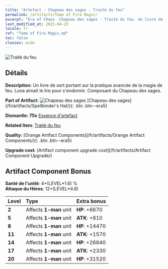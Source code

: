 ```yaml
---
title: "Artefact - Chapeau des sages - Traité du feu"
permalink: /artifacts/Tome of Fire Magic/
excerpt: "Era of Chaos  Chapeau des sages - Traité du feu. Un livre de sort portant sur la pratique avancée de la magie de feu. Luna aimait le lire pour s'endormir. Composant du Chapeau des sages."
last_modified_at: 2021-04-23
locale: fr
ref: "Tome of Fire Magic.md"
toc: false
classes: wide
---
```


 ![Traité du feu](/images/t/artifact_40461.png)



## Détails

 **Description:** Un livre de sort portant sur la pratique avancée de la magie de feu. Luna aimait le lire pour s'endormir. Composant du Chapeau des sages.

 **Part of Artifact:** ![Chapeau des sages](/images/t/icon_artifact_46.png) [Chapeau des sages](/fr/artifacts/Spellbinder's Hat/){: .btn .btn--era5}

 **Dismantle: 75x** [Essence d'artefact](/ItemsFR/con_905/)

 **Related Item**: [Traité du feu](/ItemsFR/art_178/)

 **Quality:** [Orange Artifact Components](/fr/artifacts/Orange Artifact Components/){: .btn .btn--era5}

 **Upgrade cost:** [Artifact component upgrade cost](/fr/artifacts/Artifact Component Upgrade/)

## Artifact Component Bonus

  **Santé de l'unité**: 4+(LEVEL\*1.6) %<br/>**Attaque du Héros**: 12+(LEVEL\*4.8)

  |  Level  | Type |    Extra bonus  | 
  |:--------|:-----|:----------------| 
  | **2** | Affects **1-man** unit | **HP**: +6670 | 
  | **5** | Affects **1-man** unit | **ATK**: +810 | 
  | **8** | Affects **1-man** unit | **HP**: +14470 | 
  | **11** | Affects **1-man** unit | **ATK**: +1570 | 
  | **14** | Affects **1-man** unit | **HP**: +26640 | 
  | **17** | Affects **1-man** unit | **ATK**: +2330 | 
  | **20** | Affects **1-man** unit | **HP**: +31520 | 
